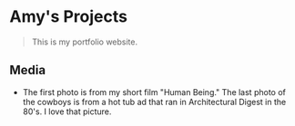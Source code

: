 # Amy's Projects
> This is my portfolio website. 


## Media

- The first photo is from my short film "Human Being." The last photo of the cowboys is from a hot tub ad that ran in Architectural Digest in the 80's. I love that picture.

